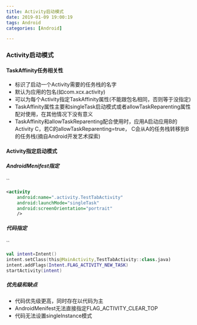 ```yaml
---
title: Activity启动模式
date: 2019-01-09 19:00:19
tags: Android
categories: [Android]

---
```


### Activity启动模式

<!--more-->

#### TaskAffinity任务相关性

* 标识了启动一个Activity需要的任务栈的名字
* 默认为应用的包名(如com.xcx.activity)
* 可以为每个Activity指定TaskAffinity属性(不能跟包名相同，否则等于没指定)
* TaskAffinity属性主要和singleTask启动模式或者allowTaskReparenting属性配对使用，在其他情况下没有意义
* TaskAffinity和allowTaskReparenting配合使用时，应用A启动应用B的Activity C，若C的allowTaskReparenting=true，
  C会从A的任务栈转移到B的任务栈(摘自Android开发艺术探索)

#### Activity指定启动模式

##### AndroidMenifest指定

``

```xml
<activity
    android:name=".activity.TestTabActivity"
    android:launchMode="singleTask"
    android:screenOrientation="portrait"
    />
```

##### 代码指定

``

```kotlin
val intent=Intent()
intent.setClass(this@MainActivity,TestTabActivity::class.java)
intent.addFlags(Intent.FLAG_ACTIVITY_NEW_TASK)
startActivity(intent)
```

##### 优先级和缺点

* 代码优先级更高，同时存在以代码为主
* AndroidMenifest无法直接指定FLAG_ACTIVITY_CLEAR_TOP
* 代码无法设置singleInstance模式